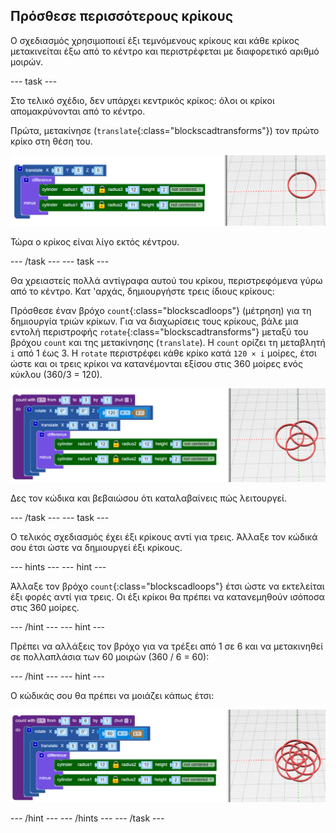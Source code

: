 ## Πρόσθεσε περισσότερους κρίκους

Ο σχεδιασμός χρησιμοποιεί έξι τεμνόμενους κρίκους και κάθε κρίκος μετακινείται έξω από το κέντρο και περιστρέφεται με διαφορετικό αριθμό μοιρών.

--- task ---

Στο τελικό σχέδιο, δεν υπάρχει κεντρικός κρίκος: όλοι οι κρίκοι απομακρύνονται από το κέντρο.

Πρώτα, μετακίνησε (`translate`{:class="blockscadtransforms"}) τον πρώτο κρίκο στη θέση του.

![στιγμιότυπο οθόνης](images/pendant-translate.png)

Τώρα ο κρίκος είναι λίγο εκτός κέντρου.

--- /task --- --- task ---

Θα χρειαστείς πολλά αντίγραφα αυτού του κρίκου, περιστρεφόμενα γύρω από το κέντρο. Κατ 'αρχάς, δημιουργήστε τρεις ίδιους κρίκους:

Πρόσθεσε έναν βρόχο `count`{:class="blockscadloops"} (μέτρηση) για τη δημιουργία τριών κρίκων. Για να διαχωρίσεις τους κρίκους, βάλε μια εντολή περιστροφής `rotate`{:class="blockscadtransforms"} μεταξύ του βρόχου `count` και της μετακίνησης (`translate`). Η `count` ορίζει τη μεταβλητή `i` από 1 έως 3. Η `rotate` περιστρέφει κάθε κρίκο κατά `120 × i` μοίρες, έτσι ώστε και οι τρεις κρίκοι να κατανέμονται εξίσου στις 360 μοίρες ενός κύκλου (360/3 = 120).

![στιγμιότυπο οθόνης](images/pendant-3-hoops.png)

Δες τον κώδικα και βεβαιώσου ότι καταλαβαίνεις πώς λειτουργεί.

--- /task --- --- task ---

Ο τελικός σχεδιασμός έχει έξι κρίκους αντί για τρεις. Άλλαξε τον κώδικά σου έτσι ώστε να δημιουργεί έξι κρίκους.

--- hints --- --- hint ---

Άλλαξε τον βρόχο `count`{:class="blockscadloops"} έτσι ώστε να εκτελείται έξι φορές αντί για τρεις. Οι έξι κρίκοι θα πρέπει να κατανεμηθούν ισόποσα στις 360 μοίρες.

--- /hint --- --- hint ---

Πρέπει να αλλάξεις τον βρόχο για να τρέξει από 1 σε 6 και να μετακινηθεί σε πολλαπλάσια των 60 μοιρών (360 / 6 = 60):

--- /hint --- --- hint ---

Ο κώδικάς σου θα πρέπει να μοιάζει κάπως έτσι:

![στιγμιότυπο οθόνης](images/pendant-6-hoops.png)

--- /hint --- --- /hints --- --- /task ---	
	
